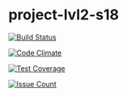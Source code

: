 # project-lvl2-s18

[![Build Status](https://travis-ci.org/LehaIvanov/project-lvl2-s18.svg?branch=master)](https://travis-ci.org/LehaIvanov/project-lvl2-s18)

[![Code Climate](https://codeclimate.com/github/LehaIvanov/project-lvl2-s18/badges/gpa.svg)](https://codeclimate.com/github/LehaIvanov/project-lvl2-s18)

[![Test Coverage](https://codeclimate.com/github/LehaIvanov/project-lvl2-s18/badges/coverage.svg)](https://codeclimate.com/github/LehaIvanov/project-lvl2-s18/coverage)

[![Issue Count](https://codeclimate.com/github/LehaIvanov/project-lvl2-s18/badges/issue_count.svg)](https://codeclimate.com/github/LehaIvanov/project-lvl2-s18)
